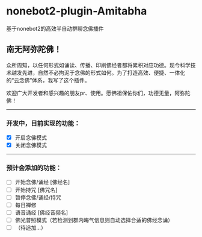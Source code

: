 # nonebot2-plugin-Amitabha

基于nonebot2的高效半自动群聊念佛插件

## 南无阿弥陀佛！

众所周知，以任何形式如诵读、传播、印刷佛经者都将累积对应功德。现今科学技术越发先进，自然不必拘泥于念佛的形式如何。为了打造高效、便捷、一体化的“云念佛”体系，我写了这个插件。

欢迎广大开发者和感兴趣的朋友pr、使用。愿佛祖保佑你们，功德无量，阿弥陀佛！

---



### 开发中，目前实现的功能：

* [X]  开启念佛模式
* [X]  关闭念佛模式

---



### 预计会添加的功能：

* [ ]  开始念佛/诵经 [佛经名]
* [ ]  开始持咒 [佛咒名]
* [ ]  暂停念佛/诵经/持咒
* [ ]  每日禅修
* [ ]  语音诵经 [佛经音频名]
* [ ]  佛光普照模式（若检测到群内晦气信息则自动选择合适的佛经念诵）
* [ ]  （待追加...）
